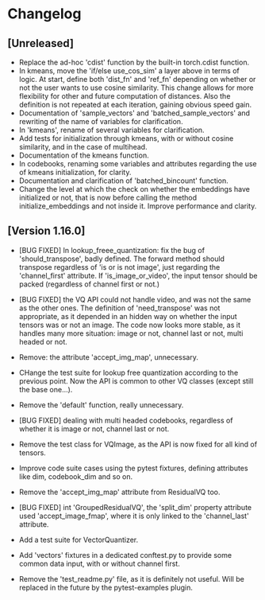 # Changelog

## [Unreleased]

* Replace the ad-hoc 'cdist' function by the built-in torch.cdist function.
* In kmeans, move the 'if/else use_cos_sim' a layer above in terms of logic. At start, define both 'dist_fn' and 'ref_fn' depending on whether or not the user wants to use cosine similarity. This change allows for more flexibility for other and future computation of distances. Also the definition is not repeated at each iteration, gaining obvious speed gain.
* Documentation of 'sample_vectors' and 'batched_sample_vectors' and rewriting of the name of variables for clarification.
* In 'kmeans', rename of several variables for clarification.
* Add tests for initialization through kmeans, with or without cosine similarity, and in the case of multihead.
* Documentation of the kmeans function.
* In codebooks, renaming some variables and attributes regarding the use of kmeans initialization, for clarity.
* Documentation and clarification of 'batched_bincount' function.
* Change the level at which the check on whether the embeddings have initialized or not, that is now before calling the method initialize_embeddings and not inside it. Improve performance and clarity.

## [Version 1.16.0]

* [BUG FIXED] In lookup_freee_quantization: fix the bug of 'should_transpose', badly defined. The forward method should transpose regardless of 'is or is not image', just regarding the 'channel_first' attribute. If 'is_image_or_video', the input tensor should be packed (regardless of channel first or not.)
* [BUG FIXED] the VQ API could not handle video, and was not the same as the other ones. The definition of 'need_transpose' was not appropriate, as it depended in an hidden way on whether the input tensors was or not an image. The code now looks more stable, as it handles many more situation: image or not, channel last or not, multi headed or not.
* Remove: the attribute 'accept_img_map', unnecessary.
* CHange the test suite for lookup free quantization according to the previous point. Now the API is common to other VQ classes (except still the base one...).
* Remove the 'default' function, really unnecessary.
* [BUG FIXED] dealing with multi headed codebooks, regardless of whether it is image or not, channel last or not.
* Remove the test class for VQImage, as the API is now fixed for all kind of tensors.
* Improve code suite cases using the pytest fixtures, defining attributes like dim, codebook_dim and so on.
* Remove the 'accept_img_map' attribute from ResidualVQ too.
* [BUG FIXED] int 'GroupedResidualVQ', the 'split_dim' property attribute used 'accept_image_fmap', where it is only linked to the 'channel_last' attribute.

* Add a test suite for VectorQuantizer.
* Add 'vectors' fixtures in a dedicated conftest.py to provide some common data input, with or without channel first.
* Remove the 'test_readme.py' file, as it is definitely not useful. Will be replaced in the future by the pytest-examples plugin.
